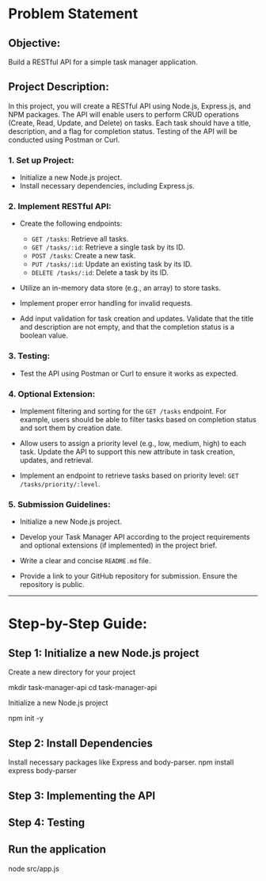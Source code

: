 # Problem Statement

## **Objective:**

Build a RESTful API for a simple task manager application.

## **Project Description:**

In this project, you will create a RESTful API using Node.js, Express.js, and NPM packages. The API will enable users to perform CRUD operations (Create, Read, Update, and Delete) on tasks. Each task should have a title, description, and a flag for completion status. Testing of the API will be conducted using Postman or Curl.

### 1. **Set up Project:**

   - Initialize a new Node.js project.
   - Install necessary dependencies, including Express.js.

### 2. **Implement RESTful API:**

   - Create the following endpoints:

     - `GET /tasks`: Retrieve all tasks.
     - `GET /tasks/:id`: Retrieve a single task by its ID.
     - `POST /tasks`: Create a new task.
     - `PUT /tasks/:id`: Update an existing task by its ID.
     - `DELETE /tasks/:id`: Delete a task by its ID.

   - Utilize an in-memory data store (e.g., an array) to store tasks.

   - Implement proper error handling for invalid requests.

   - Add input validation for task creation and updates. Validate that the title and description are not empty, and that the completion status is a boolean value.

### 3. **Testing:**

   - Test the API using Postman or Curl to ensure it works as expected.

### 4. **Optional Extension:**

   - Implement filtering and sorting for the `GET /tasks` endpoint. For example, users should be able to filter tasks based on completion status and sort them by creation date.

   - Allow users to assign a priority level (e.g., low, medium, high) to each task. Update the API to support this new attribute in task creation, updates, and retrieval.

   - Implement an endpoint to retrieve tasks based on priority level: `GET /tasks/priority/:level`.

### 5. **Submission Guidelines:**

   - Initialize a new Node.js project.

   - Develop your Task Manager API according to the project requirements and optional extensions (if implemented) in the project brief.

   - Write a clear and concise `README.md` file.

   - Provide a link to your GitHub repository for submission. Ensure the repository is public.

---

# Step-by-Step Guide:

## Step 1: Initialize a new Node.js project

 Create a new directory for your project

mkdir task-manager-api
cd task-manager-api

Initialize a new Node.js project

npm init -y

## Step 2: Install Dependencies
Install necessary packages like Express and body-parser.
npm install express body-parser

## Step 3: Implementing the API

## Step 4: Testing

## Run the application
node src/app.js

